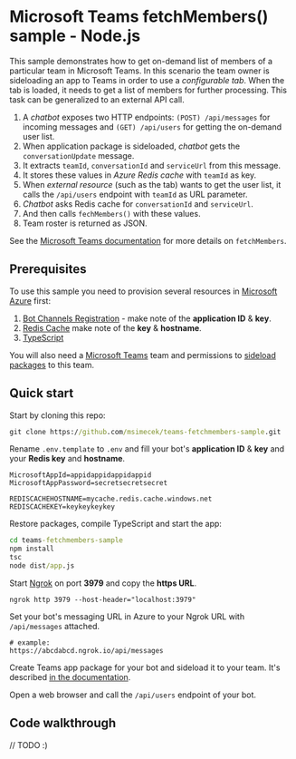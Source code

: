 # Microsoft Teams fetchMembers() sample - Node.js

This sample demonstrates how to get on-demand list of members of a particular team in Microsoft Teams. In this scenario the team owner is sideloading an app to Teams in order to use a *configurable tab*. When the tab is loaded, it needs to get a list of members for further processing. This task can be generalized to an external API call.

1. A *chatbot* exposes two HTTP endpoints: `(POST) /api/messages` for incoming messages and `(GET) /api/users` for getting the on-demand user list.
1. When application package is sideloaded, *chatbot* gets the `conversationUpdate` message.
1. It extracts `teamId`, `conversationId` and `serviceUrl` from this message.
1. It stores these values in *Azure Redis cache* with `teamId` as key.
1. When *external resource* (such as the tab) wants to get the user list, it calls the `/api/users` endpoint with `teamId` as URL parameter.
1. *Chatbot* asks Redis cache for `conversationId` and `serviceUrl`.
1. And then calls `fechMembers()` with these values.
1. Team roster is returned as JSON.

See the [Microsoft Teams documentation](https://docs.microsoft.com/en-us/microsoftteams/platform/concepts/bots/bots-context#fetching-the-team-roster) for more details on `fetchMembers`.

## Prerequisites

To use this sample you need to provision several resources in [Microsoft Azure](https://azure.microsoft.com) first:

1. [Bot Channels Registration](https://docs.microsoft.com/en-us/azure/bot-service/bot-service-quickstart-registration?view=azure-bot-service-3.0) - make note of the **application ID** & **key**.
1. [Redis Cache](https://docs.microsoft.com/en-us/azure/redis-cache/cache-nodejs-get-started)  make note of the **key** & **hostname**.
1. [TypeScript](https://www.typescriptlang.org/#download-links)

You will also need a [Microsoft Teams](https://teams.microsoft.com) team and permissions to [sideload packages](https://docs.microsoft.com/en-us/microsoftteams/platform/concepts/apps/apps-upload) to this team.

## Quick start

Start by cloning this repo:

```cmd
git clone https://github.com/msimecek/teams-fetchmembers-sample.git
```

Rename `.env.template` to `.env` and fill your bot's **application ID** & **key** and your **Redis key** and **hostname**.

```
MicrosoftAppId=appidappidappidappid
MicrosoftAppPassword=secretsecretsecret

REDISCACHEHOSTNAME=mycache.redis.cache.windows.net
REDISCACHEKEY=keykeykeykey
```

Restore packages, compile TypeScript and start the app:

```bat
cd teams-fetchmembers-sample
npm install
tsc
node dist/app.js
```

Start [Ngrok](https://ngrok.com/) on port **3979** and copy the **https URL**.

```
ngrok http 3979 --host-header="localhost:3979"
```

Set your bot's messaging URL in Azure to your Ngrok URL with `/api/messages` attached.

```
# example:
https://abcdabcd.ngrok.io/api/messages
```

Create Teams app package for your bot and sideload it to your team. It's described [in the documentation](https://docs.microsoft.com/en-us/microsoftteams/platform/concepts/bots/bots-test#adding-a-bot-to-a-team-for-use-in-channels).

Open a web browser and call the `/api/users` endpoint of your bot.

## Code walkthrough

// TODO :)